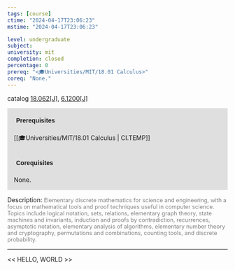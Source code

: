 ```yaml
---
tags: [course]
ctime: "2024-04-17T23:06:23"
mstime: "2024-04-17T23:06:23"

level: undergraduate
subject: 
university: mit
completion: closed
percentage: 0
prereq: "<🎓Universities/MIT/18.01 Calculus>"
coreq: "None."
---
```


catalog [18.062[J]](http://student.mit.edu/catalog/m18a.html#18.062), [6.1200[J]](http://student.mit.edu/catalog/m6a.html#6.1200)

<span style="display: block; padding: 15px; background-color: rgb(100, 100, 100, 0.2);"><font id="m_prereq1682_0" style="display: block; font-family: Arial, sans-serif; font-weight: bold; padding: 5px">Prerequisites</font><br><span id="prereq1682_0">[[🎓Universities/MIT/18.01 Calculus | CI.TEMP]]</span></span>
<span style="display: block; padding: 15px; background-color: rgb(100, 100, 100, 0.2);"><font id="m_coreq1682_0" style="display: block; font-family: Arial, sans-serif; font-weight: bold; padding: 5px">Corequisites</font><br><span id="coreq1682_0">None.</span></span>

<font style="">Description:</font>
<font style="color: grey; font-size: 0.8rem;">Elementary discrete mathematics for science and engineering, with a focus on mathematical tools and proof techniques useful in computer science. Topics include logical notation, sets, relations, elementary graph theory, state machines and invariants, induction and proofs by contradiction, recurrences, asymptotic notation, elementary analysis of algorithms, elementary number theory and cryptography, permutations and combinations, counting tools, and discrete probability.</font>



---

<< HELLO, WORLD >>
